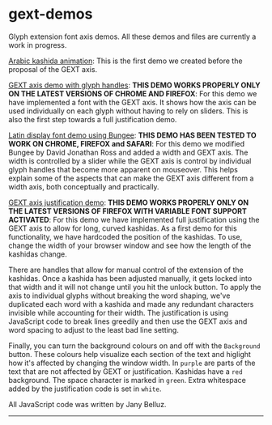 # gext-demos
Glyph extension font axis demos. All these demos and files are currently a work in progress.

[Arabic kashida animation](https://jmsole.github.io/gext-demos/arvar-animation/): This is the first demo we created before the proposal of the GEXT axis.

[GEXT axis demo with glyph handles](https://jmsole.github.io/gext-demos/gext-handles/): **THIS DEMO WORKS PROPERLY ONLY ON THE LATEST VERSIONS OF CHROME AND FIREFOX**: For this demo we have implemented a font with the GEXT axis. It shows how the axis can be used individually on each glyph without having to rely on sliders. This is also the first step towards a full justification demo.

[Latin display font demo using Bungee](https://jmsole.github.io/gext-demos/bungalow/): **THIS DEMO HAS BEEN TESTED TO WORK ON CHROME, FIREFOX and SAFARI**: For this demo we modified Bungee by David Jonathan Ross and added a width and GEXT axis. The width is controlled by a slider while the GEXT axis is control by individual glyph handles that become more apparent on mouseover. This helps explain some of the aspects that can make the GEXT axis different from a width axis, both conceptually and practically.

[GEXT axis justification demo](https://jmsole.github.io/gext-demos/gext-justification/): **THIS DEMO WORKS PROPERLY ONLY ON THE LATEST VERSIONS OF FIREFOX WITH VARIABLE FONT SUPPORT ACTIVATED**: For this demo we have implemented full justification using the GEXT axis to allow for long, curved kashidas. As a first demo for this functionality, we have hardcoded the position of the kashidas. To use, change the width of your browser window and see how the length of the kashidas change.

There are handles that allow for manual control of the extension of the kashidas. Once a kashida has been adjusted manually, it gets locked into that width and it will not change until you hit the unlock button. To apply the axis to individual glyphs without breaking the word shaping, we've duplicated each word with a kashida and made any redundant characters invisible while accounting for their width. The justification is using JavaScript code to break lines greedily and then use the GEXT axis and word spacing to adjust to the least bad line setting.

Finally, you can turn the background colours on and off with the `Background` button. These colours help visualize each section of the text and higlight how it's affected by changing the window width. In `purple` are parts of the text that are not affected by GEXT or justification. Kashidas have a `red` background. The space character is marked in `green`. Extra whitespace added by the justification code is set in `white`.

All JavaScript code was written by Jany Belluz.

---
